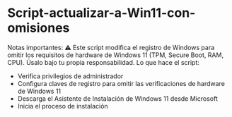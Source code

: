 # Script-actualizar-a-Win11-con-omisiones

Notas importantes:
⚠️ Este script modifica el registro de Windows para omitir los requisitos de hardware de Windows 11 (TPM, Secure Boot, RAM, CPU). Úsalo bajo tu propia responsabilidad.
Lo que hace el script:

- Verifica privilegios de administrador
- Configura claves de registro para omitir las verificaciones de hardware de Windows 11
- Descarga el Asistente de Instalación de Windows 11 desde Microsoft
- Inicia el proceso de instalación
